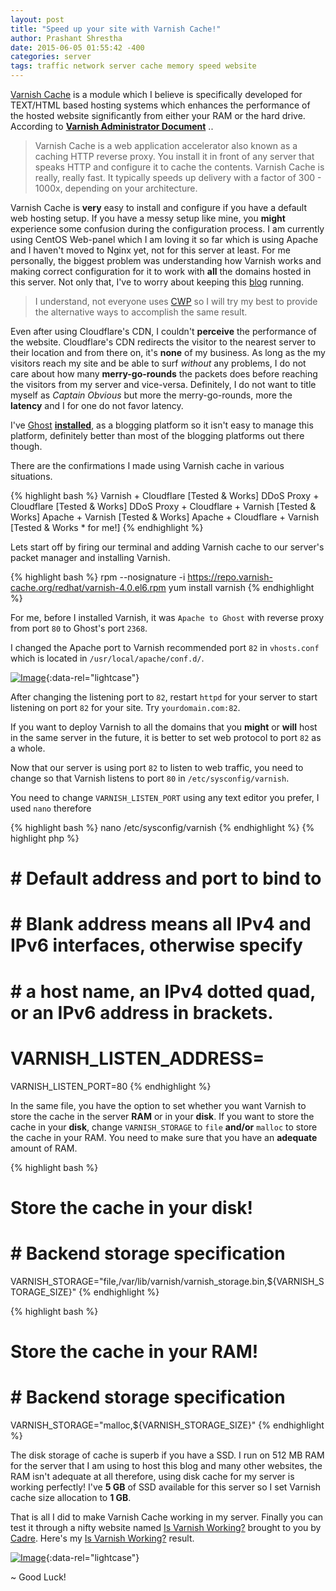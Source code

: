 ```yaml
---
layout: post
title: "Speed up your site with Varnish Cache!" 
author: Prashant Shrestha 
date: 2015-06-05 01:55:42 -400 
categories: server 
tags: traffic network server cache memory speed website
---
```


[Varnish Cache](https://www.varnish-cache.org/) is a module which I believe is specifically developed for TEXT/HTML based hosting systems which enhances the performance of the hosted website significantly from either your RAM or the hard drive. According to **[Varnish Administrator Document](https://www.varnish-cache.org/docs/4.0/)** ..

> Varnish Cache is a web application accelerator also known as a caching HTTP reverse proxy. You install it in front of any server that speaks HTTP and configure it to cache the contents. Varnish Cache is really, really fast. It typically speeds up delivery with a factor of 300 - 1000x, depending on your architecture.

Varnish Cache is **very** easy to install and configure if you have a default web hosting setup. If you have a messy setup like mine, you **might** experience some confusion during the configuration process. I am currently using CentOS Web-panel which I am loving it so far which is using Apache and I haven't moved to Nginx yet, not for this server at least. For me personally, the biggest problem was understanding how Varnish works and making correct configuration for it to work with **all** the domains hosted in this server. Not only that, I've to worry about keeping this [blog](http://www.nepirates.com/) running.

> I understand, not everyone uses [CWP](http://centos-webpanel.com/) so I will try my best to provide the alternative ways to accomplish the same result.

Even after using Cloudflare's CDN, I couldn't **perceive** the performance of the website. Cloudflare's CDN redirects the visitor to the nearest server to their location and from there on, it's **none** of my business. As long as the my visitors reach my site and be able to surf *without* any problems, I do not care about how many **merry-go-rounds** the packets does before reaching the visitors from my server and vice-versa. Definitely, I do not want to title myself as *Captain Obvious* but more the merry-go-rounds, more the **latency** and I for one do not favor latency.

I've [Ghost](https://ghost.org/) [**installed**](http://www.nepirates.com/successfully-installed-ghost/), as a blogging platform so it isn't easy to manage this platform, definitely better than most of the blogging platforms out there though. 

There are the confirmations I made using Varnish cache in various situations.

{% highlight bash %}
Varnish + Cloudflare                [Tested & Works]
DDoS Proxy + Cloudflare             [Tested & Works]
DDoS Proxy + Cloudflare + Varnish   [Tested & Works]
Apache + Varnish                    [Tested & Works]
Apache + Cloudflare + Varnish       [Tested & Works * for me!]
{% endhighlight %}

Lets start off by firing our terminal and adding Varnish cache to our server's packet manager and installing Varnish.

{% highlight bash %}
rpm --nosignature -i https://repo.varnish-cache.org/redhat/varnish-4.0.el6.rpm
yum install varnish
{% endhighlight %}

For me, before I installed Varnish, it was `Apache to Ghost` with reverse proxy from port `80` to Ghost's port `2368`.

I changed the Apache port to Varnish recommended port `82` in `vhosts.conf` which is located in `/usr/local/apache/conf.d/`.

[![Image](http://i.imgur.com/07jpXLJ.png)](http://i.imgur.com/07jpXLJ.png "Changing port."){:data-rel="lightcase"}

After changing the listening port to `82`, restart `httpd` for your server to start listening on port `82` for your site. Try `yourdomain.com:82`.

If you want to deploy Varnish to all the domains that you **might** or **will** host in the same server in the future, it is better to set web protocol to port `82` as a whole.

Now that our server is using port `82` to listen to web traffic, you need to change so that Varnish listens to port `80` in `/etc/sysconfig/varnish`.

You need to change `VARNISH_LISTEN_PORT` using any text editor you prefer, I used `nano` therefore

{% highlight bash %}
nano /etc/sysconfig/varnish
{% endhighlight %}
{% highlight php %}
# # Default address and port to bind to
# # Blank address means all IPv4 and IPv6 interfaces, otherwise specify
# # a host name, an IPv4 dotted quad, or an IPv6 address in brackets.
# VARNISH_LISTEN_ADDRESS=
VARNISH_LISTEN_PORT=80
{% endhighlight %}

In the same file, you have the option to set whether you want Varnish to store the cache in the server **RAM** or in your **disk**. If you want to store the cache in your **disk**, change `VARNISH_STORAGE` to `file` **and/or** `malloc` to store the cache in your RAM. You need to make sure that you have an **adequate** amount of RAM.

{% highlight bash %}
# Store the cache in your disk!
# # Backend storage specification
VARNISH_STORAGE="file,/var/lib/varnish/varnish_storage.bin,${VARNISH_STORAGE_SIZE}"
{% endhighlight %}

{% highlight bash %}
# Store the cache in your RAM!
# # Backend storage specification
VARNISH_STORAGE="malloc,${VARNISH_STORAGE_SIZE}"
{% endhighlight %}

The disk storage of cache is superb if you have a SSD. I run on 512 MB RAM for the server that I am using to host this blog and many other websites, the RAM isn't adequate at all therefore, using disk cache for my server is working perfectly! I've **5 GB** of SSD available for this server so I set Varnish cache size allocation to **1 GB**.

That is all I did to make Varnish Cache working in my server. Finally you can test it through a nifty website named [Is Varnish Working?](http://www.isvarnishworking.com/) brought to you by [Cadre](https://www.getcadre.com/). Here's my [Is Varnish Working?](http://www.isvarnishworking.com/) result.

[![Image](http://i.imgur.com/n6LUAkB.png)](http://i.imgur.com/n6LUAkB.png "Successfully installed Varnish!"){:data-rel="lightcase"}

~ Good Luck!